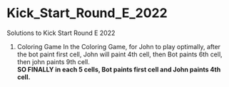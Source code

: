 # Kick_Start_Round_E_2022
Solutions to Kick Start Round E 2022
1. Coloring Game
    In the Coloring Game, for John to play optimally, after the bot paint first cell, John will paint 4th cell, then Bot paints 6th cell, then john paints 9th cell.  
    **SO FINALLY in each 5 cells, Bot paints first cell and John paints 4th cell.**
